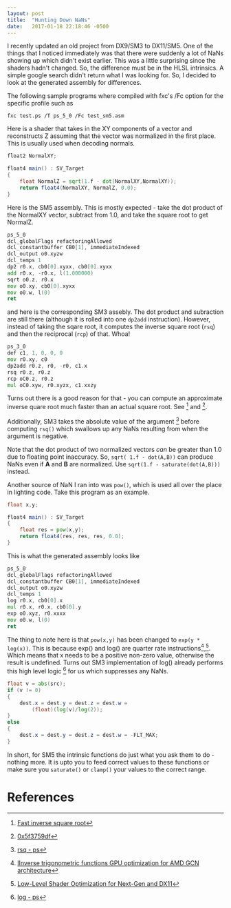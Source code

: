 ```yaml
---
layout: post
title:  "Hunting Down NaNs"
date:   2017-01-18 22:18:46 -0500
---
```


I recently updated an old project from DX9/SM3 to DX11/SM5. One of the things that I noticed immediately was that there were suddenly a lot of NaNs showing up which didn't exist earlier. This was a little surprising since the shaders hadn't changed. So, the difference must be in the HLSL intrinsics. A simple google search didn't return what I was looking for. So, I decided to look at the generated assembly for differences.

The following sample programs where compiled with fxc's /Fc option for the specific profile such as

```
fxc test.ps /T ps_5_0 /Fc test_sm5.asm
```

Here is a shader that takes in the XY components of a vector and reconstructs Z assuming that the vector was normalized in the first place. This is usually used when decoding normals.

``` glsl
float2 NormalXY;

float4 main() : SV_Target
{
	float NormalZ = sqrt(1.f - dot(NormalXY,NormalXY));
	return float4(NormalXY, NormalZ, 0.0);
}
```

Here is the SM5 assembly. This is mostly expected - take the dot product of the NormalXY vector, subtract from 1.0, and take the square root to get NormalZ.

``` asm
ps_5_0
dcl_globalFlags refactoringAllowed
dcl_constantbuffer CB0[1], immediateIndexed
dcl_output o0.xyzw
dcl_temps 1
dp2 r0.x, cb0[0].xyxx, cb0[0].xyxx
add r0.x, -r0.x, l(1.000000)
sqrt o0.z, r0.x
mov o0.xy, cb0[0].xyxx
mov o0.w, l(0)
ret 
```

and here is the corresponding SM3 assebly. The dot product and subraction are still there (although it is rolled into one `dp2add` instruction). However, instead of taking the sqare root, it computes the inverse square root (`rsq`) and then the reciprocal (`rcp`) of that. Whoa!

``` asm 
ps_3_0
def c1, 1, 0, 0, 0
mov r0.xy, c0
dp2add r0.z, r0, -r0, c1.x
rsq r0.z, r0.z
rcp oC0.z, r0.z
mul oC0.xyw, r0.xyzx, c1.xxzy
```

Turns out there is a good reason for that - you can compute an approximate inverse quare root much faster than an actual square root. See [^fn1] and [^fn2]. 

Additionally, SM3 takes the absolute value of the argument [^fn3] before computing `rsq()` which swallows up any NaNs resulting from when the argument is negative. 

Note that the dot product of two normalized vectors *can* be greater than 1.0 due to floating point inaccuracy. So, `sqrt( 1.f - dot(A,B))` can produce NaNs even if **A** and **B** are normalized. Use `sqrt(1.f - saturate(dot(A,B)))` instead.

Another source of NaN I ran into was `pow()`, which is used all over the place in lighting code. Take this program as an example.

``` glsl
float x,y;

float4 main() : SV_Target
{
	float res = pow(x,y);
	return float4(res, res, res, 0.0);
}
```

This is what the generated assembly looks like

``` asm
ps_5_0
dcl_globalFlags refactoringAllowed
dcl_constantbuffer CB0[1], immediateIndexed
dcl_output o0.xyzw
dcl_temps 1
log r0.x, cb0[0].x
mul r0.x, r0.x, cb0[0].y
exp o0.xyz, r0.xxxx
mov o0.w, l(0)
ret 
```

The thing to note here is that `pow(x,y)` has been changed to `exp(y * log(x))`. This is because exp() and log() are quarter rate instructions[^fn5],[^fn6]. Which means that x needs to be a positive non-zero value, otherwise the result is undefined. Turns out SM3 implementation of log() already performs this high level logic [^fn4] for us which suppresses any NaNs.

``` glsl
float v = abs(src);
if (v != 0)
{
    dest.x = dest.y = dest.z = dest.w = 
        (float)(log(v)/log(2));  
}
else
{
    dest.x = dest.y = dest.z = dest.w = -FLT_MAX;
}
```

In short, for SM5 the intrinsic functions do just what you ask them to do - nothing more. It is upto you to feed correct values to these functions or make sure you `saturate()` or `clamp()` your values to the correct range.

# References

[^fn1]: [Fast inverse square root](https://en.wikipedia.org/wiki/Fast_inverse_square_root)
[^fn2]: [0x5f3759df](http://h14s.p5r.org/2012/09/0x5f3759df.html)
[^fn3]: [rsq - ps](https://msdn.microsoft.com/en-us/library/windows/desktop/bb147345(v=vs.85).aspx)
[^fn4]: [log - ps](https://msdn.microsoft.com/en-us/library/windows/desktop/bb174712(v=vs.85).aspx)
[^fn5]: [lInverse trigonometric functions GPU optimization for AMD GCN architecture](https://seblagarde.wordpress.com/tag/gpu-performance/)
[^fn6]: [Low-Level Shader Optimization for Next-Gen and DX11](http://www.humus.name/Articles/Persson_LowlevelShaderOptimization.pdf)